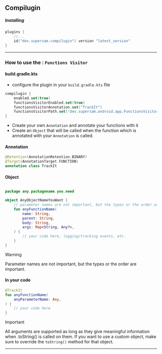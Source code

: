 ## Compilugin

##### Installing

```kotlin
plugins {
    //...
    id("dev.supersam.compilugin") version "latest_version"
}

```

---

### How to use the : `Functions Visitor`

#### build.gradle.kts

- configure the plugin in your `build.gradle.kts` file

```kotlin
compilugin {
    enabled.set(true)
    functionsVisitorEnabled.set(true)
    functionsVisitorAnnotation.set("TrackIt")
    functionsVisitorPath.set("dev.supersam.android.app.FunctionsVisitor.visit")
}
```

- Create your own `Annotation` and annotate your functions with it
- Create an `Object` that will be called when the function which is annotated with your `Annotation`
  is called.

#### Annotation

```kotlin
@Retention(AnnotationRetention.BINARY)
@Target(AnnotationTarget.FUNCTION)
annotation class TrackIt
```

#### Object

```kotlin

package any.packagename.you.need

object AnyObjectNameYouWant {
    // parameter names are not important, but the types or the order are important.
    fun anyFunctionName(
        name: String,
        parent: String,
        body: String,
        args: Map<String, Any?>,
    ) {
        // your code here, logging/tracking events, etc.
    }
}
```

> [!WARNING]
> Parameter names are not important, but the types or the order are important.

#### In your code

```kotlin
@TrackIt
fun anyFunctionName(
    anyParameterName: Any,
) {
    // your code here
}
```

> [!IMPORTANT]
> All arguments are supported as long as they give meaningful information when .toString() is called
> on them.
> If you want to use a custom object, make sure to override the `toString()` method for that object.

---